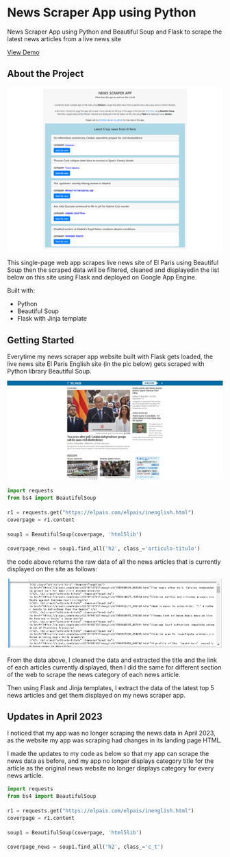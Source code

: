 # News Scraper App using Python

News Scraper App using Python and Beautiful Soup and Flask to scrape the latest news articles from a live news site

<a href="https://python-newsscraperapp.an.r.appspot.com/" target="_blank">View Demo</a>

## About the Project

![About the Project](images/newsscraperapp.png)

This single-page web app scrapes live news site of El Paris using Beautiful Soup then the scraped data will be filtered, cleaned and displayedin the list below on this site using Flask and deployed on Google App Engine.

Built with:

- Python
- Beautiful Soup
- Flask with Jinja template

## Getting Started

Everytime my news scraper app website built with Flask gets loaded, the live news site El Paris English site (in the pic below) gets scraped with Python library Beautiful Soup.

![Getting Started](images/elparis.png)

```python
import requests
from bs4 import BeautifulSoup

r1 = requests.get("https://elpais.com/elpais/inenglish.html")
coverpage = r1.content

soup1 = BeautifulSoup(coverpage, 'html5lib')

coverpage_news = soup1.find_all('h2', class_='articulo-titulo')
```
the code above returns the raw data of all the news articles that is currently displayed on the site as follows:

![Getting Started](images/code1.png)

From the data above, I cleaned the data and extracted the title and the link of each articles currently displayed, then I did the same for different section of the web to scrape the news category of each news article.

Then using Flask and Jinja templates, I extract the data of the latest top 5 news articles and get them displayed on my news scraper app.

## Updates in April 2023

I noticed that my app was no longer scraping the news data in April 2023,
as the website my app was scraping had changes in its landing page HTML.

I made the updates to my code as below so that my app can scrape the news data as before, and my app no longer displays category title for the article as the original news website no longer displays category for every news article.

```python
import requests
from bs4 import BeautifulSoup

r1 = requests.get("https://elpais.com/elpais/inenglish.html")
coverpage = r1.content

soup1 = BeautifulSoup(coverpage, 'html5lib')

coverpage_news = soup1.find_all('h2', class_='c_t')
```


